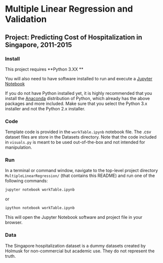 # Multiple Linear Regression and Validation
## Project: Predicting Cost of Hospitalization in Singapore, 2011-2015

### Install

This project requires **Python 3.XX **

You will also need to have software installed to run and execute a [Jupyter Notebook](http://ipython.org/notebook.html)

If you do not have Python installed yet, it is highly recommended that you install the [Anaconda](http://continuum.io/downloads) distribution of Python, which already has the above packages and more included. Make sure that you select the Python 3.x installer and not the Python 2.x installer.

### Code

Template code is provided in the `workTable.ipynb` notebook file. The .csv dataset files are store in the Datasets directory. Note that the code included in `visuals.py` is meant to be used out-of-the-box and not intended for manipulation. 

### Run

In a terminal or command window, navigate to the top-level project directory `MultipleLinearRegression/` (that contains this README) and run one of the following commands:

```bash
jupyter notebook workTable.ipynb
```
or
```bash
ipython notebook workTable.ipynb
```  

This will open the Jupyter Notebook software and project file in your browser.

### Data

The Singapore hospitalization dataset is a dummy datasets created by Holmusk for non-commercial but academic use. They do not represent the truth.